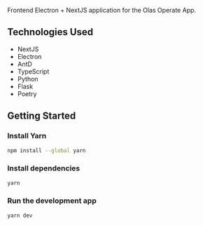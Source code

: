 Frontend Electron + NextJS application for the Olas Operate App.

## Technologies Used
- NextJS
- Electron
- AntD
- TypeScript
- Python
- Flask
- Poetry


## Getting Started

### Install Yarn 

```bash
npm install --global yarn
```

### Install dependencies

```bash
yarn
```

### Run the development app

```bash
yarn dev
```



